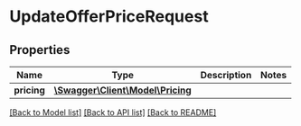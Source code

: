 # UpdateOfferPriceRequest

## Properties
Name | Type | Description | Notes
------------ | ------------- | ------------- | -------------
**pricing** | [**\Swagger\Client\Model\Pricing**](Pricing.md) |  | 

[[Back to Model list]](../README.md#documentation-for-models) [[Back to API list]](../README.md#documentation-for-api-endpoints) [[Back to README]](../README.md)


